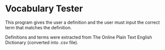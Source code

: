 # Vocabulary Tester

This program gives the user a definition and the user must input the correct term that matches the definition. 

Definitions and terms were extracted from The Online Plain Text English Dictionary (converted into .csv file).
